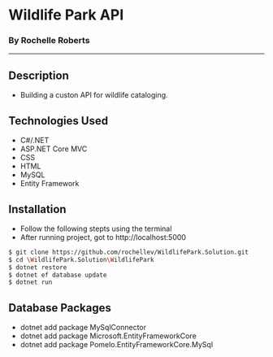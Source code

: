 # Wildlife Park API
### By Rochelle Roberts
-----

## Description
* Building a custon API for wildlife cataloging.

## Technologies Used
* C#/.NET
* ASP.NET Core MVC
* CSS
* HTML
* MySQL
* Entity Framework

## Installation
* Follow the following stepts using the terminal
* After running project, got to http://localhost:5000

```sh
$ git clone https://github.com/rochellev/WildlifePark.Solution.git
$ cd \WildlifePark.Solution\WildlifePark
$ dotnet restore
$ dotnet ef database update
$ dotnet run
```

## Database Packages
* dotnet add package MySqlConnector
* dotnet add package Microsoft.EntityFrameworkCore
* dotnet add package Pomelo.EntityFrameworkCore.MySql
